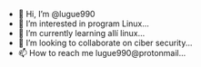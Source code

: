 - 👋 Hi, I’m @lugue990
- 👀 I’m interested in program Linux...
- 🌱 I’m currently learning allí linux...
- 💞️ I’m looking to collaborate on ciber security...
- 📫 How to reach me lugue990@protonmail...

<!---
lugue990/lugue990 is a ✨ special ✨ repository because its `README.md` (this file) appears on your GitHub profile.
You can click the Preview link to take a look at your changes.
--->
